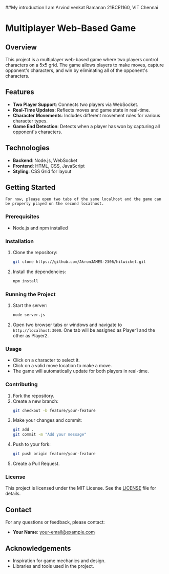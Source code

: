 ##My introduction
I am Arvind venkat Ramanan
21BCE1160, VIT Chennai


# Multiplayer Web-Based Game

## Overview
This project is a multiplayer web-based game where two players control characters on a 5x5 grid. The game allows players to make moves, capture opponent's characters, and win by eliminating all of the opponent's characters.

## Features
- **Two Player Support**: Connects two players via WebSocket.
- **Real-Time Updates**: Reflects moves and game state in real-time.
- **Character Movements**: Includes different movement rules for various character types.
- **Game End Detection**: Detects when a player has won by capturing all opponent's characters.

## Technologies
- **Backend**: Node.js, WebSocket
- **Frontend**: HTML, CSS, JavaScript
- **Styling**: CSS Grid for layout

## Getting Started
    For now, please open two tabs of the same localhost and the game can be properly played on the second localhost.
### Prerequisites
- Node.js and npm installed

### Installation
1. Clone the repository:
    ```bash
    git clone https://github.com/AkronJAMES-2306/hitwicket.git
    ```
2. Install the dependencies:
    ```bash
    npm install
    ```

### Running the Project
1. Start the server:
    ```bash
    node server.js
    ```
2. Open two browser tabs or windows and navigate to `http://localhost:3000`. One tab will be assigned as Player1 and the other as Player2.

### Usage
- Click on a character to select it.
- Click on a valid move location to make a move.
- The game will automatically update for both players in real-time.

### Contributing
1. Fork the repository.
2. Create a new branch:
    ```bash
    git checkout -b feature/your-feature
    ```
3. Make your changes and commit:
    ```bash
    git add .
    git commit -m "Add your message"
    ```
4. Push to your fork:
    ```bash
    git push origin feature/your-feature
    ```
5. Create a Pull Request.

### License
This project is licensed under the MIT License. See the [LICENSE](LICENSE) file for details.

## Contact
For any questions or feedback, please contact:
- **Your Name**: [your-email@example.com](mailto:your-email@example.com)

## Acknowledgements
- Inspiration for game mechanics and design.
- Libraries and tools used in the project.
